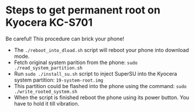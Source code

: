 # Steps to get permanent root on Kyocera KC-S701

Be careful! This procedure can brick your phone!

* The `./reboot_into_dload.sh` script will reboot your phone into download mode.
* Fetch original system parition from the phone: `sudo ./read_system_partition.sh`
* Run `sudo ./install_su.sh` script to inject SuperSU into the Kyocera system partition: `19-system-root.img`
* This partition could be flashed into the phone using the command: `sudo ./write_rooted_system.sh`
* When the script is finished reboot the phone using its power button. You have to hold it till vibration.
